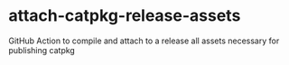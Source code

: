 # attach-catpkg-release-assets
GitHub Action to compile and attach to a release all assets necessary for publishing catpkg
